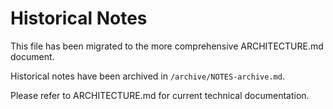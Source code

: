 # Historical Notes

This file has been migrated to the more comprehensive ARCHITECTURE.md document. 

Historical notes have been archived in `/archive/NOTES-archive.md`.

Please refer to ARCHITECTURE.md for current technical documentation.